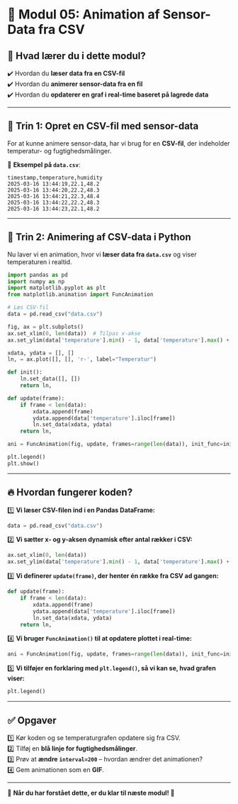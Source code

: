 # 📂 Modul 05: Animation af Sensor-Data fra CSV

## 📌 Hvad lærer du i dette modul?
✔️ Hvordan du **læser data fra en CSV-fil**  
✔️ Hvordan du **animerer sensor-data fra en fil**  
✔️ Hvordan du **opdaterer en graf i real-time baseret på lagrede data**  

---

## 📌 Trin 1: Opret en CSV-fil med sensor-data
For at kunne animere sensor-data, har vi brug for en **CSV-fil**, der indeholder temperatur- og fugtighedsmålinger.

📌 **Eksempel på `data.csv`**:
```csv
timestamp,temperature,humidity
2025-03-16 13:44:19,22.1,48.2
2025-03-16 13:44:20,22.2,48.3
2025-03-16 13:44:21,22.3,48.4
2025-03-16 13:44:22,22.2,48.3
2025-03-16 13:44:23,22.1,48.2
```

---

## 📌 Trin 2: Animering af CSV-data i Python
Nu laver vi en animation, hvor vi **læser data fra `data.csv`** og viser temperaturen i realtid.

```python
import pandas as pd
import numpy as np
import matplotlib.pyplot as plt
from matplotlib.animation import FuncAnimation

# Læs CSV-fil
data = pd.read_csv("data.csv")

fig, ax = plt.subplots()
ax.set_xlim(0, len(data))  # Tilpas x-akse
ax.set_ylim(data['temperature'].min() - 1, data['temperature'].max() + 1)

xdata, ydata = [], []
ln, = ax.plot([], [], 'r-', label="Temperatur")

def init():
    ln.set_data([], [])
    return ln,

def update(frame):
    if frame < len(data):
        xdata.append(frame)
        ydata.append(data['temperature'].iloc[frame])
        ln.set_data(xdata, ydata)
    return ln,

ani = FuncAnimation(fig, update, frames=range(len(data)), init_func=init, interval=500, blit=False)

plt.legend()
plt.show()
```

---

## 🔥 Hvordan fungerer koden?
1️⃣ **Vi læser CSV-filen ind i en Pandas DataFrame:**  
   ```python
   data = pd.read_csv("data.csv")
   ```

2️⃣ **Vi sætter x- og y-aksen dynamisk efter antal rækker i CSV:**  
   ```python
   ax.set_xlim(0, len(data))
   ax.set_ylim(data['temperature'].min() - 1, data['temperature'].max() + 1)
   ```

3️⃣ **Vi definerer `update(frame)`, der henter én række fra CSV ad gangen:**  
   ```python
   def update(frame):
       if frame < len(data):
           xdata.append(frame)
           ydata.append(data['temperature'].iloc[frame])
           ln.set_data(xdata, ydata)
       return ln,
   ```

4️⃣ **Vi bruger `FuncAnimation()` til at opdatere plottet i real-time:**  
   ```python
   ani = FuncAnimation(fig, update, frames=range(len(data)), init_func=init, interval=500, blit=False)
   ```

5️⃣ **Vi tilføjer en forklaring med `plt.legend()`, så vi kan se, hvad grafen viser:**  
   ```python
   plt.legend()
   ```

---

## ✅ Opgaver
1️⃣ Kør koden og se temperaturgrafen opdatere sig fra CSV.  
2️⃣ Tilføj en **blå linje for fugtighedsmålinger**.  
3️⃣ Prøv at **ændre `interval=200`** – hvordan ændrer det animationen?  
4️⃣ Gem animationen som en **GIF**.  

---

🔹 **Når du har forstået dette, er du klar til næste modul! 🚀**
